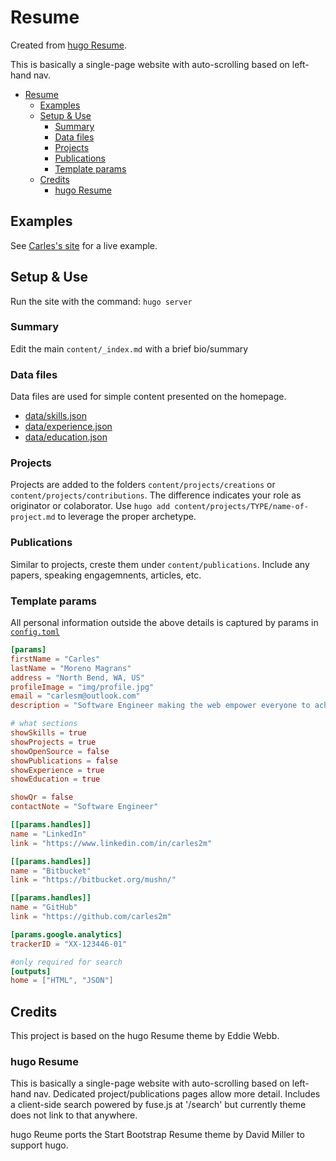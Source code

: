 # Resume

Created from [hugo Resume](https://github.com/eddiewebb/hugo-resume).

This is basically a single-page website with auto-scrolling based on left-hand nav.

- [Resume](#resume)
	- [Examples](#examples)
	- [Setup & Use](#setup-&-use)
		- [Summary](#summary)
		- [Data files](#data-files)
		- [Projects](#projects)
		- [Publications](#publications)
		- [Template params](#template-params)
	- [Credits](#credits)
		- [hugo Resume](#hugo-resume)

## Examples

See [Carles's site](https://carles2m.com) for a live example.

## Setup & Use

Run the site with the command: `hugo server`

### Summary
Edit the main `content/_index.md` with a brief bio/summary

### Data files
Data files are used for simple content presented on the homepage.

- [data/skills.json](https://github.com/carles2m/resume/blob/master/data/skills.json)
- [data/experience.json](https://github.com/carles2m/resume/blob/master/data/experience.json)
- [data/education.json](https://github.com/carles2m/resume/blob/master/data/education.json)

### Projects
Projects are added to the folders `content/projects/creations` or `content/projects/contributions`. The difference indicates your role as originator or colaborator. Use `hugo add content/projects/TYPE/name-of-project.md` to leverage the proper archetype.

### Publications
Similar to projects, creste them under `content/publications`. Include any papers, speaking engagemnents, articles, etc.

### Template params

All personal information outside the above details is captured by params in [`config.toml`](https://github.com/carles2m/resume/blob/master/config.toml)

```toml
[params]
firstName = "Carles"
lastName = "Moreno Magrans"
address = "North Bend, WA, US"
profileImage = "img/profile.jpg"
email = "carlesm@outlook.com"
description = "Software Engineer making the web empower everyone to achieve more."

# what sections
showSkills = true
showProjects = true
showOpenSource = false
showPublications = false
showExperience = true
showEducation = true

showQr = false
contactNote = "Software Engineer"

[[params.handles]]
name = "LinkedIn"
link = "https://www.linkedin.com/in/carles2m"

[[params.handles]]
name = "Bitbucket"
link = "https://bitbucket.org/mushn/"

[[params.handles]]
name = "GitHub"
link = "https://github.com/carles2m"

[params.google.analytics]
trackerID = "XX-123446-01"

#only required for search
[outputs]
home = ["HTML", "JSON"]
```

## Credits

This project is based on the hugo Resume theme by Eddie Webb.

### hugo Resume

This is basically a single-page website with auto-scrolling based on left-hand nav. Dedicated project/publications pages allow more detail. Includes a client-side search powered by fuse.js at '/search' but currently theme does not link to that anywhere.

hugo Reume ports the Start Bootstrap Resume theme by David Miller to support hugo.